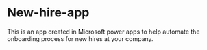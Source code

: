 # New-hire-app
This is an app created in Microsoft power apps to help automate the onboarding process for new hires at your company. 
